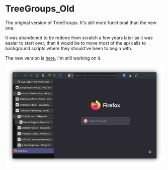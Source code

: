 # TreeGroups_Old
The original version of TreeGroups. It's still more functional than the new one.

It was abandoned to be redone from scratch a few years later as it was easier to start over, than it would be to move most of the api calls to background scripts where they should've been to begin with.

The new version is [here](https://github.com/lewisaronmilne/TreeGroups), I'm still working on it.

![Screeshot](screenshot.png)
